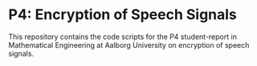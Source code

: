 # P4: Encryption of Speech Signals

This repository contains the code scripts for the P4 student-report in Mathematical Engineering at Aalborg University on encryption of speech signals.

